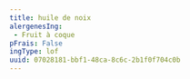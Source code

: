 ```yaml
---
title: huile de noix
alergenesIng:
 - Fruit à coque
pFrais: False
ingType: lof
uuid: 07028181-bbf1-48ca-8c6c-2b1f0f704c0b
---
```

